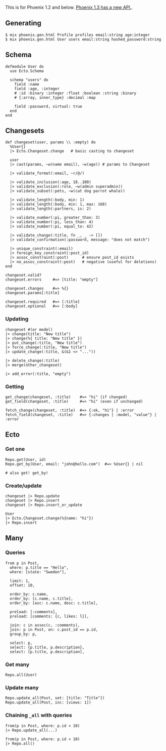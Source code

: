 This is for Phoenix 1.2 and below. [Phoenix 1.3 has a new API.](phoenix-ecto@1.3.html).

Generating
----------

    $ mix phoenix.gen.html Profile profiles email:string age:integer
    $ mix phoenix.gen.html User users email:string hashed_password:string

Schema
------

    defmodule User do
      use Ecto.Schema

      schema "users" do
        field :name
        field :age, :integer
        # :id :binary :integer :float :boolean :string :binary
        # {:array, inner_type} :decimal :map

        field :password, virtual: true
      end
    end

Changesets
----------

    def changeset(user, params \\ :empty) do
      %User{}
      |> Ecto.Changeset.change   # basic casting to changeset

      user
      |> cast(params, ~w(name email), ~w(age)) # params to Changeset

      |> validate_format(:email, ~r/@/)

      |> validate_inclusion(:age, 18..100)
      |> validate_exclusion(:role, ~w(admin superadmin))
      |> validate_subset(:pets, ~w(cat dog parrot whale))

      |> validate_length(:body, min: 1)
      |> validate_length(:body, min: 1, max: 160)
      |> validate_length(:partners, is: 2)

      |> validate_number(:pi, greater_than: 3)
      |> validate_number(:pi, less_than: 4)
      |> validate_number(:pi, equal_to: 42)

      |> validate_change(:title, fn _, _ -> [])
      |> validate_confirmation(:password, message: "does not match")

      |> unique_constraint(:email)
      |> foreign_key_constraint(:post_id)
      |> assoc_constraint(:post)      # ensure post_id exists
      |> no_assoc_constraint(:post)   # negative (useful for deletions)
    end

    changeset.valid?
    changeset.errors     #=> [title: "empty"]

    changeset.changes    #=> %{}
    changeset.params[:title]

    changeset.required   #=> [:title]
    changeset.optional   #=> [:body]

### Updating

    changeset #(or model)
    |> change(title: "New title")
    |> change(%{ title: "New title" })
    |> put_change(:title, "New title")
    |> force_change(:title, "New title")
    |> update_change(:title, &(&1 <> "..."))

    |> delete_change(:title)
    |> merge(other_changeset)

    |> add_error(:title, "empty")

### Getting

    get_change(changeset, :title)    #=> "hi" (if changed)
    get_field(changeset, :title)     #=> "hi" (even if unchanged)

    fetch_change(changeset, :title)  #=> {:ok, "hi"} | :error
    fetch_field(changeset, :title)   #=> {:changes | :model, "value"} | :error

Ecto
----

### Get one

    Repo.get(User, id)
    Repo.get_by(User, email: "john@hello.com")  #=> %User{} | nil

    # also get! get_by!

### Create/update

    changeset |> Repo.update
    changeset |> Repo.insert
    changeset |> Repo.insert_or_update

    User
    |> Ecto.Changeset.change(%{name: "hi"})
    |> Repo.insert

Many
----

### Queries

    from p in Post,
      where: p.title == "Hello",
      where: [state: "Sweden"],

      limit: 1,
      offset: 10,

      order_by: c.name,
      order_by: [c.name, c.title],
      order_by: [asc: c.name, desc: c.title],

      preload: [:comments],
      preload: [comments: {c, likes: l}],

      join: c in assoc(c, :comments),
      join: p in Post, on: c.post_id == p.id,
      group_by: p,

      select: p,
      select: {p.title, p.description},
      select: [p.title, p.description],

### Get many

    Repo.all(User)

### Update many

    Repo.update_all(Post, set: [title: "Title"])
    Repo.update_all(Post, inc: [views: 1])

### Chaining `_all` with queries

    from(p in Post, where: p.id < 10)
    |> Repo.update_all(...)

    from(p in Post, where: p.id < 10)
    |> Repo.all()
